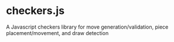 # checkers.js
A Javascript checkers library for move generation/validation, piece placement/movement, and draw detection
